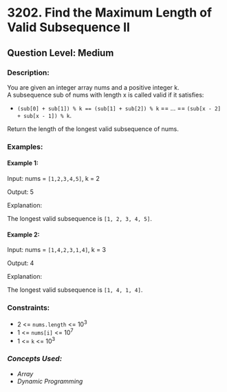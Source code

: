 # 3202. Find the Maximum Length of Valid Subsequence II
## Question Level: Medium
### Description:
You are given an integer array nums and a positive integer k.  
A subsequence sub of nums with length x is called valid if it satisfies:
- `(sub[0] + sub[1]) % k == (sub[1] + sub[2]) % k` == ... == `(sub[x - 2] + sub[x - 1]) % k`.  

Return the length of the longest valid subsequence of nums.

### Examples:
#### Example 1:

Input: nums = `[1,2,3,4,5]`, k = 2

Output: 5

Explanation:

The longest valid subsequence is `[1, 2, 3, 4, 5]`.

#### Example 2:

Input: nums = `[1,4,2,3,1,4]`, k = 3

Output: 4

Explanation:

The longest valid subsequence is `[1, 4, 1, 4]`.

### Constraints:

- 2 <= `nums.length` <= 10<sup>3</sup>
- 1 <= `nums[i]` <= 10<sup>7</sup>
- 1 <= `k` <= 10<sup>3</sup>

### <i>Concepts Used:
- Array
- Dynamic Programming</i>